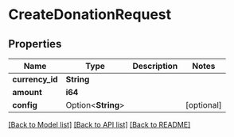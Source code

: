 # CreateDonationRequest

## Properties

Name | Type | Description | Notes
------------ | ------------- | ------------- | -------------
**currency_id** | **String** |  | 
**amount** | **i64** |  | 
**config** | Option<**String**> |  | [optional]

[[Back to Model list]](../README.md#documentation-for-models) [[Back to API list]](../README.md#documentation-for-api-endpoints) [[Back to README]](../README.md)


